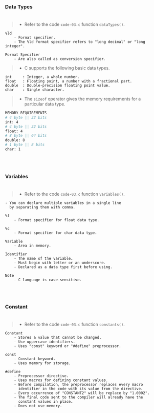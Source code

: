### Data Types
#

> - Refer to the code `code-03.c` function `dataTypes()`.

```plaintext
%ld
    - Format specifier.
    - The %ld format specifier refers to "long decimal" or "long integer".

Format Specifier
    - Are also called as conversion specifier.
```

> - C supports the following basic data types.

```plaintext
int     : Integer, a whole number.
float   : Floating point, a number with a fractional part.
double  : Double-precision floating point value.
char    : Single character.
```

> - The `sizeof` operator gives the memory requirements for
    a particular data type.

```bash
MEMORY REQUIREMENTS
# 4 byte || 32 bits
int: 4
# 4 byte || 32 bits
float: 4
# 8 byte || 64 bits
double: 8
# 1 byte || 8 bits
char: 1
```

<br />
<br />



### Variables
#

> - Refer to the code `code-03.c` function `variables()`.

```plaintext
- You can declare multiple variables in a single line
  by separating them with comma.

%f
    - Format specifier for float data type.

%c
    - Format specifier for char data type.
```

```plaintext
Variable
    - Area in memory.

Identifier
    - The name of the variable.
    - Must begin with letter or an underscore.
    - Declared as a data type first before using.

Note
    - C language is case-sensitive.
```

<br />
<br />



### Constant
#

> - Refer to the code `code-03.c` function `constants()`.

```plaintext
Constant
    - Stores a value that cannot be changed.
    - Use uppercase identifiers.
    - Uses "const" keyword or "#define" preprocessor.

const
    - Constant keyword.
    - Uses memory for storage.

#define
    - Preprocessor directive.
    - Uses macros for defining constant values.
    - Before compilation, the preprocessor replaces every macro
      identifier in the code with its value from the directive.
    - Every occurrence of "CONSTANT2" will be replace by "1.0002".
    - The final code sent to the compiler will already have the
      constant values in place.
    - Does not use memory.
```
